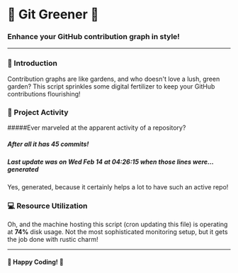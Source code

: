 # 🌱 Git Greener 🌿
### Enhance your GitHub contribution graph in style!

---

### 🎨 Introduction
Contribution graphs are like gardens, and who doesn't love a lush, green garden? This script sprinkles some digital fertilizer to keep your GitHub contributions flourishing!

### 🚀 Project Activity
#####Ever marveled at the apparent activity of a repository?
##### After all it has 45 commits!

##### Last update was on Wed Feb 14 at 04:26:15 when those lines were... generated

Yes, generated, because it certainly helps a lot to have such an active repo!

### 💻 Resource Utilization
Oh, and the machine hosting this script (cron updating this file) is operating at **74%** disk usage.  Not the most sophisticated monitoring setup, but it gets the job done with rustic charm!

---

#### 🌟 Happy Coding! 🌟
